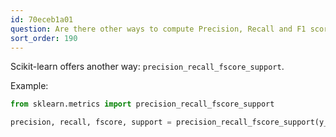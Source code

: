 ```yaml
---
id: 70eceb1a01
question: Are there other ways to compute Precision, Recall and F1 score?
sort_order: 190
---
```


Scikit-learn offers another way: `precision_recall_fscore_support`.

Example:

```python
from sklearn.metrics import precision_recall_fscore_support

precision, recall, fscore, support = precision_recall_fscore_support(y_val, y_val_pred, zero_division=0)
```

